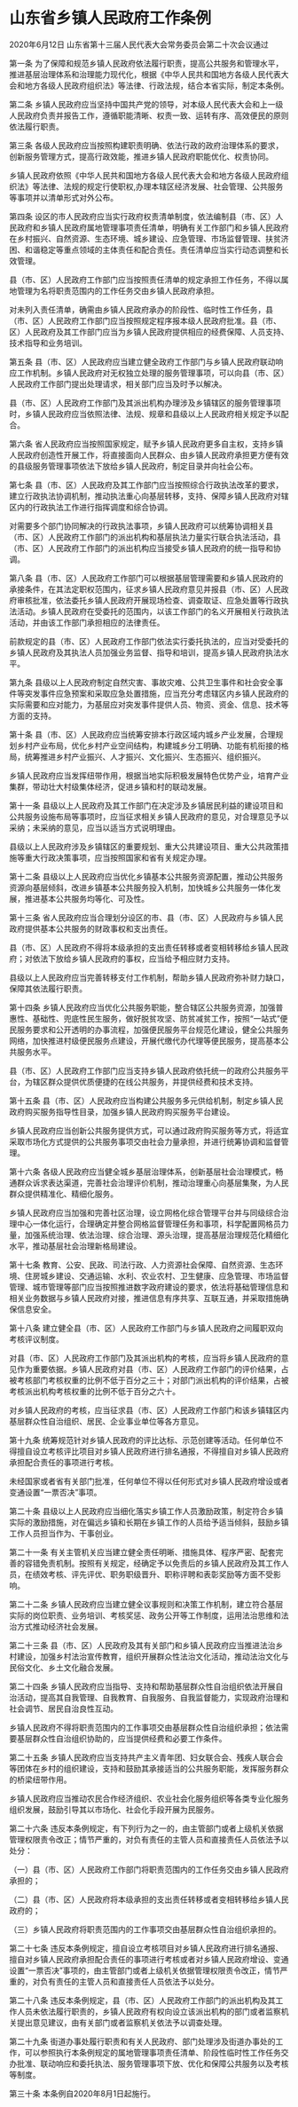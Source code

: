 # 山东省乡镇人民政府工作条例

2020年6月12日 山东省第十三届人民代表大会常务委员会第二十次会议通过

<!-- INFO END -->

第一条 为了保障和规范乡镇人民政府依法履行职责，提高公共服务和管理水平，推进基层治理体系和治理能力现代化，根据《中华人民共和国地方各级人民代表大会和地方各级人民政府组织法》等法律、行政法规，结合本省实际，制定本条例。

第二条 乡镇人民政府应当坚持中国共产党的领导，对本级人民代表大会和上一级人民政府负责并报告工作，遵循职能清晰、权责一致、运转有序、高效便民的原则依法履行职责。

第三条 各级人民政府应当按照构建职责明确、依法行政的政府治理体系的要求，创新服务管理方式，提高行政效能，推进乡镇人民政府职能优化、权责协同。

乡镇人民政府依照《中华人民共和国地方各级人民代表大会和地方各级人民政府组织法》等法律、法规的规定行使职权,办理本辖区经济发展、社会管理、公共服务等事项并以清单形式对外公布。

第四条 设区的市人民政府应当实行政府权责清单制度，依法编制县（市、区）人民政府和乡镇人民政府属地管理事项责任清单，明确有关工作部门和乡镇人民政府在乡村振兴、自然资源、生态环境、城乡建设、应急管理、市场监督管理、扶贫济困、和谐稳定等重点领域的主体责任和配合责任。责任清单应当实行动态调整和长效管理。

县（市、区）人民政府工作部门应当按照责任清单的规定承担工作任务，不得以属地管理为名将职责范围内的工作任务交由乡镇人民政府承担。

对未列入责任清单，确需由乡镇人民政府承办的阶段性、临时性工作任务，县（市、区）人民政府工作部门应当按照规定程序报本级人民政府批准。县（市、区）人民政府及其工作部门应当为乡镇人民政府提供相应的经费保障、人员支持、技术指导和业务培训。

第五条 县（市、区）人民政府应当建立健全政府工作部门与乡镇人民政府联动响应工作机制。乡镇人民政府对无权独立处理的服务管理事项，可以向县（市、区）人民政府工作部门提出处理请求，相关部门应当及时予以解决。

县（市、区）人民政府工作部门及其派出机构办理涉及乡镇辖区的服务管理事项时，乡镇人民政府应当依照法律、法规、规章和县级以上人民政府相关规定予以配合。

第六条 省人民政府应当按照国家规定，赋予乡镇人民政府更多自主权，支持乡镇人民政府创造性开展工作，将直接面向人民群众、由乡镇人民政府承担更方便有效的县级服务管理事项依法下放给乡镇人民政府，制定目录并向社会公布。

第七条 县（市、区）人民政府及其工作部门应当按照综合行政执法改革的要求，建立行政执法协调机制，推动执法重心向基层转移，支持、保障乡镇人民政府对辖区内的行政执法工作进行指挥调度和综合协调。

对需要多个部门协同解决的行政执法事项，乡镇人民政府可以统筹协调相关县（市、区）人民政府工作部门的派出机构和基层执法力量实行联合执法活动，县（市、区）人民政府工作部门的派出机构应当接受乡镇人民政府的统一指导和协调。

第八条 县（市、区）人民政府工作部门可以根据基层管理需要和乡镇人民政府的承接条件，在其法定职权范围内，征求乡镇人民政府意见并报县（市、区）人民政府审核批准，依法委托乡镇人民政府开展现场检查、调查取证、应急处置等行政执法活动。乡镇人民政府在受委托的范围内，以该工作部门的名义开展相关行政执法活动，并由该工作部门承担相应的法律责任。

前款规定的县（市、区）人民政府工作部门依法实行委托执法的，应当对受委托的乡镇人民政府及其执法人员加强业务监督、指导和培训，提高乡镇人民政府执法水平。

第九条 县级以上人民政府制定自然灾害、事故灾难、公共卫生事件和社会安全事件等突发事件应急预案和采取应急处置措施，应当充分考虑辖区内乡镇人民政府的实际需要和应对能力，为基层应对突发事件提供人员、物资、资金、信息、技术等方面的支持。

第十条 县（市、区）人民政府应当统筹安排本行政区域内城乡产业发展，合理规划乡村产业布局，优化乡村产业空间结构，构建城乡分工明确、功能有机衔接的格局，统筹推进乡村产业振兴、人才振兴、文化振兴、生态振兴、组织振兴。

乡镇人民政府应当发挥纽带作用，根据当地实际积极发展特色优势产业，培育产业集群，带动壮大村级集体经济，促进乡镇和村的联动发展。

第十一条 县级以上人民政府及其工作部门在决定涉及乡镇居民利益的建设项目和公共服务设施布局等事项时，应当征求相关乡镇人民政府的意见，对合理意见予以采纳；未采纳的意见，应当以适当方式说明理由。

县级以上人民政府涉及乡镇辖区的重要规划、重大公共建设项目、重大公共政策措施等重大行政决策事项，应当按照国家和省有关规定办理。

第十二条 县级以上人民政府应当优化乡镇基本公共服务资源配置，推动公共服务资源向基层倾斜，改进乡镇基本公共服务投入机制，加快城乡公共服务一体化发展，推进基本公共服务均等化、可及性。

第十三条 省人民政府应当合理划分设区的市、县（市、区）人民政府与乡镇人民政府提供基本公共服务的财政事权和支出责任。

县（市、区）人民政府不得将本级承担的支出责任转移或者变相转移给乡镇人民政府；对依法下放给乡镇人民政府的事权，应当给予相应财力支持。

县级以上人民政府应当完善转移支付工作机制，帮助乡镇人民政府弥补财力缺口，保障其依法履行职责。

第十四条 乡镇人民政府应当优化公共服务职能，整合辖区公共服务资源，加强普惠性、基础性、兜底性民生服务，做好脱贫攻坚、防贫减贫工作，按照“一站式”便民服务要求和公开透明的办事流程，加强便民服务平台规范化建设，健全公共服务网络，加快推进村级便民服务点建设，开展代缴代办代理等便民服务，提高基本公共服务水平。

县（市、区）人民政府工作部门应当支持乡镇人民政府依托统一的政府公共服务平台，为辖区群众提供优质便捷的在线公共服务，并提供经费和技术支持。

第十五条 县（市、区）人民政府应当构建公共服务多元供给机制，制定乡镇人民政府购买服务指导性目录，加强乡镇人民政府购买服务平台建设。

乡镇人民政府应当创新公共服务提供方式，可以通过政府购买服务等方式，将适宜采取市场化方式提供的公共服务事项交由社会力量承担，并进行统筹协调和监督管理。

第十六条 各级人民政府应当健全城乡基层治理体系，创新基层社会治理模式，畅通群众诉求表达渠道，完善社会治理评价机制，推动治理重心向基层集聚，为人民群众提供精准化、精细化服务。

乡镇人民政府应当加强和完善社区治理，设立网格化综合管理平台并与同级综合治理中心一体化运行，合理确定并整合网格监督管理任务和事项，科学配置网格员力量，加强系统治理、依法治理、综合治理、源头治理，提高基层治理规范化精细化水平，推动基层社会治理新格局建设。

第十七条 教育、公安、民政、司法行政、人力资源社会保障、自然资源、生态环境、住房城乡建设、交通运输、水利、农业农村、卫生健康、应急管理、市场监督管理、城市管理等部门应当按照推进数字政府建设的要求，依法将基础管理信息和相关业务数据与乡镇人民政府对接，推进信息有序共享、互联互通，并采取措施确保信息安全。

第十八条 建立健全县（市、区）人民政府工作部门与乡镇人民政府之间履职双向考核评议制度。

对县（市、区）人民政府工作部门及其派出机构的考核，应当将乡镇人民政府的意见作为重要依据。乡镇人民政府对县（市、区）人民政府工作部门的评价结果，占被考核部门考核权重的比例不低于百分之三十；对部门派出机构的评价结果，占被考核派出机构考核权重的比例不低于百分之六十。

对乡镇人民政府的考核，应当征求县（市、区）人民政府工作部门和该乡镇辖区内基层群众性自治组织、居民、企业事业单位等各方意见。

第十九条 统筹规范针对乡镇人民政府的评比达标、示范创建等活动。任何单位不得擅自设立考核评比项目对乡镇人民政府进行排名通报，不得擅自对乡镇人民政府承担配合责任的事项进行考核。

未经国家或者省有关部门批准，任何单位不得以任何形式对乡镇人民政府增设或者变通设置“一票否决”事项。

第二十条 县级以上人民政府应当细化落实乡镇工作人员激励政策，制定符合乡镇实际的激励措施，对在偏远乡镇和长期在乡镇工作的人员给予适当倾斜，鼓励乡镇工作人员担当作为、干事创业。

第二十一条 有关主管机关应当建立健全责任明晰、措施具体、程序严密、配套完善的容错免责机制。按照有关规定，经确定予以免责后的乡镇人民政府及其工作人员，在绩效考核、评先评优、职务职级晋升、职称评聘和表彰奖励等方面不受影响。

第二十二条 乡镇人民政府应当建立健全议事规则和决策工作机制，建立符合基层实际的岗位职责、业务培训、考核奖惩、政务公开等工作制度，运用法治思维和法治方式推动经济社会发展。

第二十三条 县（市、区）人民政府及其有关部门和乡镇人民政府应当推进法治乡村建设，加强乡村法治宣传教育，组织开展群众性法治文化活动，推动法治文化与民俗文化、乡土文化融合发展。

第二十四条 乡镇人民政府应当指导、支持和帮助基层群众性自治组织依法开展自治活动，提高其自我管理、自我教育、自我服务、自我监督能力，实现政府治理和社会调节、居民自治良性互动。

乡镇人民政府不得将职责范围内的工作事项交由基层群众性自治组织承担；依法需要基层群众性自治组织协助的，应当提供经费和必要工作条件。

第二十五条 乡镇人民政府应当支持共产主义青年团、妇女联合会、残疾人联合会等团体在乡村的组织建设，支持和鼓励其承接适当的公共服务职能，发挥服务群众的桥梁纽带作用。

乡镇人民政府应当推动农民合作经济组织、农业社会化服务组织等各类专业化服务组织发展，鼓励引导其以市场化、社会化手段开展为民服务。

第二十六条 违反本条例规定，有下列行为之一的，由主管部门或者上级机关依据管理权限责令改正；情节严重的，对负有责任的主管人员和直接责任人员依法予以处分：

（一）县（市、区）人民政府工作部门将职责范围内的工作任务交由乡镇人民政府承担的；

（二）县（市、区）人民政府将本级承担的支出责任转移或者变相转移给乡镇人民政府的；

（三）乡镇人民政府将职责范围内的工作事项交由基层群众性自治组织承担的。

第二十七条 违反本条例规定，擅自设立考核项目对乡镇人民政府进行排名通报、擅自对乡镇人民政府承担配合责任的事项进行考核或者对乡镇人民政府增设、变通设置“一票否决”事项的，由主管部门或者上级机关依据管理权限责令改正，情节严重的，对负有责任的主管人员和直接责任人员依法予以处分。

第二十八条 违反本条例规定，县（市、区）人民政府工作部门的派出机构及其工作人员未依法履行职责的，乡镇人民政府有权向设立该派出机构的部门或者监察机关提出意见建议，由有关部门或者监察机关依法予以调查处理。

第二十九条 街道办事处履行职责和有关人民政府、部门处理涉及街道办事处的工作，可以参照执行本条例规定的属地管理事项责任清单、阶段性临时性工作任务交办批准、联动响应和委托执法、服务管理事项下放、优化和保障公共服务以及考核等制度。

第三十条 本条例自2020年8月1日起施行。

